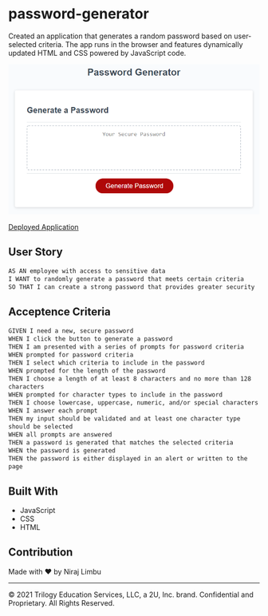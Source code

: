# password-generator

Created an application that generates a random password based on user-selected criteria. The app runs in the browser and features dynamically updated HTML and CSS powered by JavaScript code.

![alt text](/assets/images/image.png)

[Deployed Application](https://nlimbu07.github.io/password-generator/)

## User Story

```
AS AN employee with access to sensitive data
I WANT to randomly generate a password that meets certain criteria
SO THAT I can create a strong password that provides greater security
```

## Acceptence Criteria

```
GIVEN I need a new, secure password
WHEN I click the button to generate a password
THEN I am presented with a series of prompts for password criteria
WHEN prompted for password criteria
THEN I select which criteria to include in the password
WHEN prompted for the length of the password
THEN I choose a length of at least 8 characters and no more than 128 characters
WHEN prompted for character types to include in the password
THEN I choose lowercase, uppercase, numeric, and/or special characters
WHEN I answer each prompt
THEN my input should be validated and at least one character type should be selected
WHEN all prompts are answered
THEN a password is generated that matches the selected criteria
WHEN the password is generated
THEN the password is either displayed in an alert or written to the page
```

## Built With

- JavaScript
- CSS
- HTML

## Contribution

Made with ❤️ by Niraj Limbu

---

© 2021 Trilogy Education Services, LLC, a 2U, Inc. brand. Confidential and Proprietary. All Rights Reserved.
